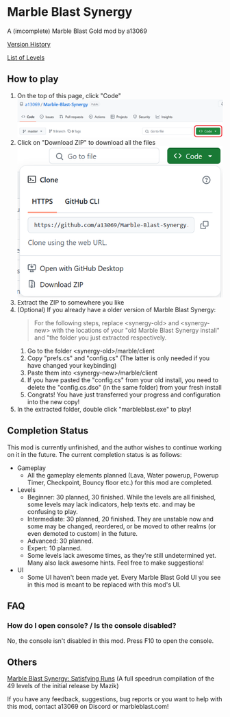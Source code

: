 # Marble Blast Synergy
A (imcomplete) Marble Blast Gold mod by a13069

[Version History](https://github.com/a13069/Marble-Blast-Synergy/blob/master/versions.md)

[List of Levels](https://github.com/a13069/Marble-Blast-Synergy/blob/master/level_index.md)

## How to play
1. On the top of this page, click "Code"
![step1](https://github.com/a13069/Marble-Blast-Synergy/blob/master/howto1.png)
2. Click on "Download ZIP" to download all the files
![step2](https://github.com/a13069/Marble-Blast-Synergy/blob/master/howto2.png)
3. Extract the ZIP to somewhere you like
4. (Optional) If you already have a older version of Marble Blast Synergy:
    >For the following steps, replace \<synergy-old> and \<synergy-new> with the locations of your "old Marble Blast Synergy install" and "the folder you just extracted respectively.
    1. Go to the folder \<synergy-old>/marble/client
    2. Copy "prefs.cs" and "config.cs" (The latter is only needed if you have changed your keybinding)
    3. Paste them into \<synergy-new>/marble/client
    4. If you have pasted the "config.cs" from your old install, you need to delete the "config.cs.dso" (in the same folder) from your fresh install
    4. Congrats! You have just transferred your progress and configuration into the new copy!
5. In the extracted folder, double click "marbleblast.exe" to play!

## Completion Status
This mod is currently unfinished, and the author wishes to continue working on it in the future. The current completion status is as follows:
- Gameplay
    - All the gameplay elements planned (Lava, Water powerup, Powerup Timer, Checkpoint, Bouncy floor etc.) for this mod are completed.
- Levels
    - Beginner: 30 planned, 30 finished. While the levels are all finished, some levels may lack indicators, help texts etc. and may be confusing to play.
    - Intermediate: 30 planned, 20 finished. They are unstable now and some may be changed, reordered, or be moved to other realms (or even demoted to custom) in the future.
    - Advanced: 30 planned.
    - Expert: 10 planned.
    - Some levels lack awesome times, as they're still undetermined yet. Many also lack awesome hints. Feel free to make suggestions!
- UI
    - Some UI haven't been made yet. Every Marble Blast Gold UI you see in this mod is meant to be replaced with this mod's UI.

## FAQ
### How do I open console? / Is the console disabled?
No, the console isn't disabled in this mod. Press F10 to open the console.

## Others
[Marble Blast Synergy: Satisfying Runs](https://www.youtube.com/watch?v=DvRexvnXPZg) (A full speedrun compilation of the 49 levels of the initial release by Mazik)

If you have any feedback, suggestions, bug reports or you want to help with this mod, contact a13069 on Discord or marbleblast.com!

